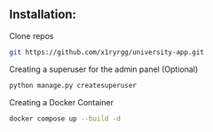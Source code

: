 ## Installation:
Clone repos
```bash 
git https://github.com/x1ryrgg/university-app.git
```

Creating a superuser for the admin panel (Optional)
```bash 
python manage.py createsuperuser
```

Creating a Docker Container
```bash 
docker compose up --build -d
```

